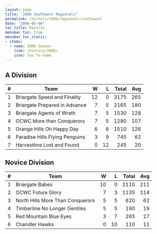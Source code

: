 ```yaml
---
layout: page
title: "2006 Southwest Regionals"
permalink: /history/2006/regionals/southwest
date: "2006-05-06"
toc_title: Results
menubar_toc: true
menubar_toc_static:
- items:
  - name: 2006 Season
    link: /history/2006/
    icon: fas fa-home
---
```


## A Division

|    # | Team                           |    W |    L | Total |  Avg |
| ---: | ------------------------------ | ---: | ---: | ----: | ---: |
|    1 | Briargate Speed and Finality   |   12 |    0 |  3175 |  265 |
|    2 | Briargate Prepared in Advance  |    7 |    5 |  2165 |  180 |
|    3 | Briargate Agents of Wrath      |    7 |    5 |  1530 |  128 |
|    4 | OCWC More than Conquerors      |    7 |    5 |  1280 |  107 |
|    5 | Orange Hills Oh Happy Day      |    6 |    6 |  1510 |  126 |
|    6 | Paradise Hills Flying Penguins |    3 |    9 |   745 |   62 |
|    7 | Harvestime Lost and Found      |    0 |   12 |   245 |   20 |

## Novice Division

|    # | Team                             |    W |    L | Total |  Avg |
| ---: | -------------------------------- | ---: | ---: | ----: | ---: |
|    1 | Briargate Babes                  |   10 |    0 |  2110 |  211 |
|    2 | OCWC Future Glory                |    7 |    3 |  1135 |  114 |
|    3 | North Hills More Than Conquerors |    5 |    5 |   620 |   62 |
|    4 | Timberline No Longer Gentiles    |    5 |    5 |   190 |   19 |
|    5 | Red Mountain Blue Eyes           |    3 |    7 |   265 |   27 |
|    6 | Chandler Hawks                   |    0 |   10 |   110 |   11 |

